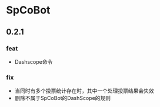 # SpCoBot

## 0.2.1

### feat

- Dashscope命令

### fix

- 当同时有多个投票统计存在时，其中一个处理投票结果会失效
- 删除不属于SpCoBot的DashScope的规则
